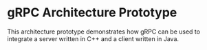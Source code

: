 # gRPC Architecture Prototype

This architecture prototype demonstrates how gRPC can be used to integrate a
server written in C++ and a client written in Java.
